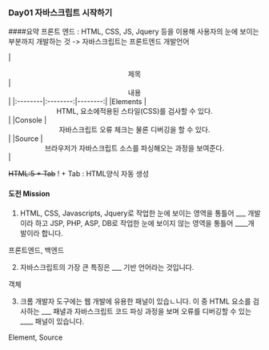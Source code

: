 ### Day01 자바스크립트 시작하기
####요약
프론트 엔드 : HTML, CSS, JS, Jquery 등을 이용해 사용자의 눈에 보이는 부분까지 개발하는 것
-> 자바스크립트는 프론트엔드 개발언어

<!-- 개발자 도구 패널 -->
|  <center>제목</center> |  <center>내용</center> |
|:--------|:--------:|--------:|
|Elements | <center>HTML, 요소에적용된 스타일(CSS)를 검사할 수 있다. </center> |
|Console | <center>자바스크립트 오류 체크는 물론 디버깅을 할 수 있다. </center> |
|Source | <center>브라우저가 자바스크립트 소스를 파싱해오는 과정을 보여준다. </center> |

~~HTML:5 + Tab~~ ! + Tab : HTML양식 자동 생성

#### 도전 Mission

01. HTML, CSS, Javascripts, Jquery로 작업한 눈에 보이는 영역을 통틀어 ___ 개발이라 하고 JSP, PHP, ASP, DB로 작업한 눈에 보이지 않는 영역을 통틀어 ____개발이라 합니다.

프론트엔드, 백엔드

02. 자바스크립트의 가장 큰 특징은 ___ 기반 언어라는 것입니다.

객체

03. 크롬 개발자 도구에는 웹 개발에 유용한 패널이 있습ㄴ니다. 이 중 HTML 요소를 검사하는 ___ 패녈과 자바스크립트 코드 파싱 과정을 보며 오류를 디버깅할 수 있는 ____ 패널이 있습니다.

Element, Source
